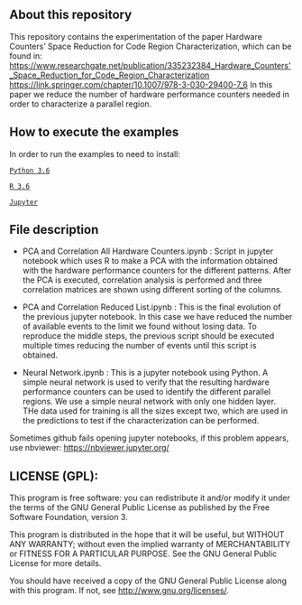 ## About this repository

This repository contains the experimentation of the paper Hardware Counters’ Space Reduction for Code Region Characterization, which can be found in:
https://www.researchgate.net/publication/335232384_Hardware_Counters'_Space_Reduction_for_Code_Region_Characterization
https://link.springer.com/chapter/10.1007/978-3-030-29400-7_6
In this paper we reduce the number of hardware performance counters needed in order to characterize a parallel region.


## How to execute the examples

In order to run the examples to need to install:

[`Python 3.6`](https://www.python.org/downloads/)

[`R 3.6`](https://cran.r-project.org/)

[`Jupyter`](https://jupyter.org/)


## File description

* PCA and Correlation All Hardware Counters.ipynb :
	Script in jupyter notebook which uses R to make a PCA with the information obtained with the hardware performance counters for the different patterns.
	After the PCA is executed, correlation analysis is performed and three correlation matrices are shown using different sorting of the columns.

* PCA and Correlation Reduced List.ipynb :
	This is the final evolution of the previous jupyter notebook. In this case we have reduced the number of available events to the limit we found without losing data.
	To reproduce the middle steps, the previous script should be executed multiple times reducing the number of events until this script is obtained.
	
* Neural Network.ipynb :
	This is a jupyter notebook using Python. A simple neural network is used to verify that the resulting hardware performance counters can be used to identify the different parallel regions.
	We use a simple neural network with only one hidden layer. THe data used for training is all the sizes except two, which are used in the predictions to test if the characterization can be performed.

Sometimes github fails opening jupyter notebooks, if this problem appears, use nbviewer: https://nbviewer.jupyter.org/

## LICENSE (GPL):

This program is free software: you can redistribute it and/or modify it under the terms of the GNU General Public License as published by the Free Software Foundation, version 3.

This program is distributed in the hope that it will be useful, but WITHOUT ANY WARRANTY; without even the implied warranty of MERCHANTABILITY or FITNESS FOR A PARTICULAR PURPOSE. See the GNU General Public License for more details.
 
You should have received a copy of the GNU General Public License along with this program. If not, see <http://www.gnu.org/licenses/>.
